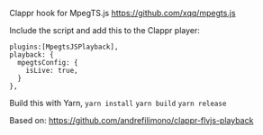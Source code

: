 Clappr hook for MpegTS.js
https://github.com/xqq/mpegts.js

Include the script and add this to the Clappr player:
```
plugins:[MpegtsJSPlayback],
playback: {
  mpegtsConfig: {
    isLive: true,
  }
},
```
Build this with Yarn,
`yarn install`
`yarn build`
`yarn release`

Based on: https://github.com/andrefilimono/clappr-flvjs-playback
